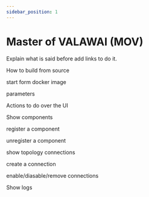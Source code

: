 ```yaml
---
sidebar_position: 1
---
```


# Master of VALAWAI (MOV)

Explain what is said before add links to do it.


How to build from source


start form docker image

parameters


Actions to do over the UI

Show components

register a component

unregister a component

show topology connections

create a connection

enable/diasable/remove connections

Show logs
